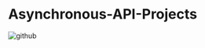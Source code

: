 # Asynchronous-API-Projects
![github](https://user-images.githubusercontent.com/116754673/207142805-5cc8cd21-a989-4e34-b683-5c52d91f7b4b.jpg)
